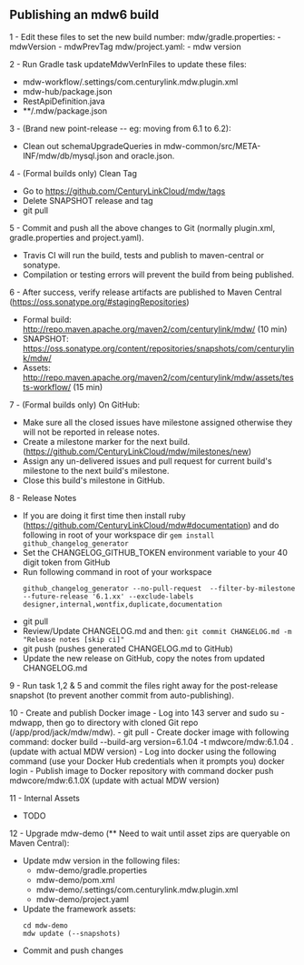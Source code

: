 ## Publishing an mdw6 build

1 - Edit these files to set the new build number:
    mdw/gradle.properties:
      - mdwVersion
      - mdwPrevTag
    mdw/project.yaml:
      - mdw version
    
2 - Run Gradle task updateMdwVerInFiles to update these files: 
  - mdw-workflow/.settings/com.centurylink.mdw.plugin.xml
  - mdw-hub/package.json
  - RestApiDefinition.java
  - **/.mdw/package.json

3 - (Brand new point-release -- eg: moving from 6.1 to 6.2):
  - Clean out schemaUpgradeQueries in mdw-common/src/META-INF/mdw/db/mysql.json and oracle.json. 

4 - (Formal builds only) Clean Tag
  - Go to https://github.com/CenturyLinkCloud/mdw/tags
  - Delete SNAPSHOT release and tag
  - git pull
  
5 - Commit and push all the above changes to Git (normally plugin.xml, gradle.properties and project.yaml).
  - Travis CI will run the build, tests and publish to maven-central or sonatype.
  - Compilation or testing errors will prevent the build from being published.

6 - After success, verify release artifacts are published to Maven Central (https://oss.sonatype.org/#stagingRepositories)
  - Formal build: http://repo.maven.apache.org/maven2/com/centurylink/mdw/ (10 min)
  - SNAPSHOT: https://oss.sonatype.org/content/repositories/snapshots/com/centurylink/mdw/ 
  - Assets: http://repo.maven.apache.org/maven2/com/centurylink/mdw/assets/tests-workflow/  (15 min)
 
7 - (Formal builds only) On GitHub:
  - Make sure all the closed issues have milestone assigned otherwise they will not be reported in release notes.
  - Create a milestone marker for the next build. (https://github.com/CenturyLinkCloud/mdw/milestones/new)
  - Assign any un-delivered issues and pull request for current build's milestone to the next build's milestone.
  - Close this build's milestone in GitHub.
    
8 - Release Notes
  - If you are doing it first time then install ruby (https://github.com/CenturyLinkCloud/mdw#documentation) and do following in root of your workspace dir 
    `gem install github_changelog_generator`
  - Set the CHANGELOG_GITHUB_TOKEN environment variable to your 40 digit token from GitHub
  - Run following command in root of your workspace
    ```
    github_changelog_generator --no-pull-request  --filter-by-milestone --future-release '6.1.xx' --exclude-labels designer,internal,wontfix,duplicate,documentation
    ```
  - git pull
  - Review/Update CHANGELOG.md and then: `git commit CHANGELOG.md -m "Release notes [skip ci]"` 
  - git push (pushes generated CHANGELOG.md to GitHub)
  - Update the new release on GitHub, copy the notes from updated CHANGELOG.md

9 - Run task 1,2 & 5 and commit the files right away for the post-release snapshot (to prevent another commit from auto-publishing).

10 - Create and publish Docker image
    - Log into 143 server and sudo su - mdwapp, then go to directory with cloned Git repo (/app/prod/jack/mdw/mdw).
    - git pull
    - Create docker image with following command:
        docker build --build-arg version=6.1.04 -t mdwcore/mdw:6.1.04 .   (update with actual MDW version)
    - Log into docker using the following command (use your Docker Hub credentials when it prompts you)
        docker login
    - Publish image to Docker repository with command
        docker push mdwcore/mdw:6.1.0X   (update with actual MDW version)
        
11 - Internal Assets
   - TODO

12 - Upgrade mdw-demo (** Need to wait until asset zips are queryable on Maven Central):
   - Update mdw version in the following files:
       - mdw-demo/gradle.properties
       - mdw-demo/pom.xml
       - mdw-demo/.settings/com.centurylink.mdw.plugin.xml
       - mdw-demo/project.yaml
   - Update the framework assets:
     ```
     cd mdw-demo
     mdw update (--snapshots)
     ```
  - Commit and push changes

